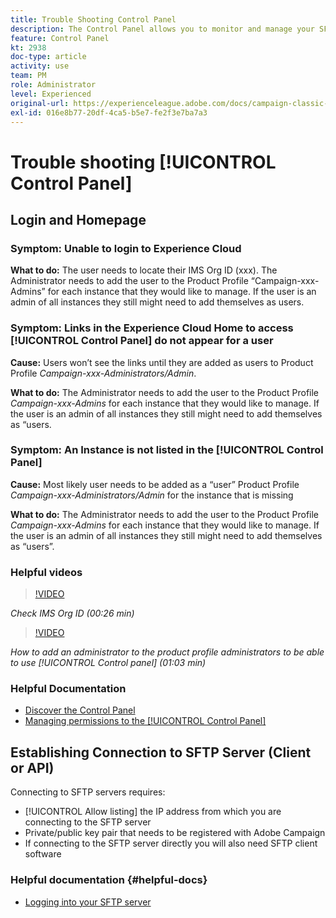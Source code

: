 ```yaml
---
title: Trouble Shooting Control Panel
description: The Control Panel allows you to monitor and manage your SFTP storage by instance and allow list IP addresses.
feature: Control Panel
kt: 2938
doc-type: article
activity: use
team: PM
role: Administrator
level: Experienced
original-url: https://experienceleague.adobe.com/docs/campaign-classic-learn/tutorials/administrating/control-panel-acc/trouble-shooting.html
exl-id: 016e8b77-20df-4ca5-b5e7-fe2f3e7ba7a3
---
```

# Trouble shooting [!UICONTROL Control Panel]

## Login and Homepage

### Symptom: Unable to login to Experience Cloud

**What to do:**
The user needs to locate their IMS Org ID (xxx). The Administrator needs to add the user to the Product Profile “Campaign-xxx-Admins”  for each instance that they would like to manage. If the user is an admin of all instances they still might need to add themselves as users.

### Symptom: Links in the Experience Cloud Home to access [!UICONTROL Control Panel] do not appear for a user 

**Cause:**
Users won’t see the links until they are added as users to Product Profile _Campaign-xxx-Administrators/Admin_.

**What to do:**
The Administrator needs to add the user to the Product Profile _Campaign-xxx-Admins_  for each instance that they would like to manage. If the user is an admin of all instances they still might need to add themselves as “users. 

### Symptom: An Instance is not listed in the [!UICONTROL Control Panel]

**Cause:**
Most likely user needs to be added as a “user” Product Profile _Campaign-xxx-Administrators/Admin_ for the instance that is missing

**What to do:**
The Administrator needs to add the user to the Product Profile _Campaign-xxx-Admins_  for each instance that they would like to manage. If the user is an admin of all instances they still might need to add themselves as “users”.

### Helpful videos

>[!VIDEO](https://video.tv.adobe.com/v/27183?quality=12)

*Check IMS Org ID (00:26 min)*

>[!VIDEO](https://video.tv.adobe.com/v/27147?quality=12)

*How to add an administrator to the product profile administrators to be able to use [!UICONTROL Control panel] (01:03 min)*

### Helpful Documentation

* [Discover the Control Panel](https://helpx.adobe.com/campaign/kb/control-panel-overview.html)
* [Managing permissions to the [!UICONTROL Control Panel]](https://helpx.adobe.com/campaign/kb/control-panel-access.html)

## Establishing Connection to SFTP Server (Client or API)

Connecting to SFTP servers requires:

* [!UICONTROL Allow listing] the IP address from which you are connecting to the SFTP server  
* Private/public key pair that needs to be registered with Adobe Campaign
* If connecting to the SFTP server directly you will also need SFTP client software

### Helpful documentation {#helpful-docs}

* [Logging into your SFTP server](https://helpx.adobe.com/campaign/kb/control-panel-sftp.html#LoggingintoyourSFTPserver)
